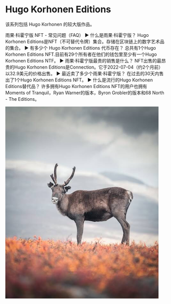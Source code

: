 # Hugo Korhonen Editions

该系列包括 Hugo Korhonen 的较大版作品。

雨果·科霍宁版 NFT - 常见问题（FAQ）
▶ 什么是雨果·科霍宁版？
Hugo Korhonen Editions是NFT（不可替代令牌）集合。存储在区块链上的数字艺术品的集合。
▶ 有多少个 Hugo Korhonen Editions 代币存在？
总共有1个Hugo Korhonen Editions NFT.目前有29个所有者在他们的钱包里至少有一个Hugo Korhonen Editions NTF。
▶ 雨果·科霍宁版最贵的销售是什么？
NFT出售的最昂贵的Hugo Korhonen Editions是Connection。它于2022-07-04（约2个月前）以32.9美元的价格出售。
▶ 最近卖了多少个雨果·科霍宁版？
在过去的30天内售出了1个Hugo Korhonen Editions NFT。
▶ 什么是流行的Hugo Korhonen Editions替代品？
许多拥有Hugo Korhonen Editions NFT的用户也拥有Moments of Tranquil，Ryan Warner的版本，Byron Grobler的版本和68 North - The Editions。

![nft](unnamed.jpg)
